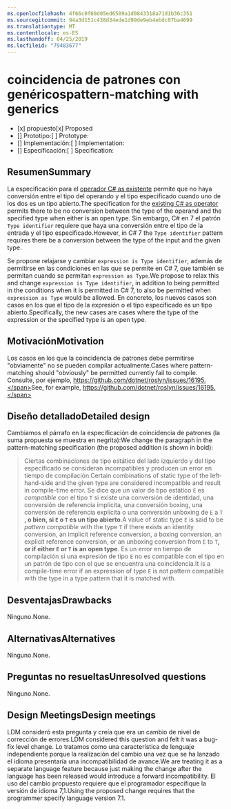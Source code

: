 ```yaml
---
ms.openlocfilehash: 4f66c0f60d05ed6509a1d0843318a71d1b36c351
ms.sourcegitcommit: 94a3d151c438d34ede1d99de9eb4ebdc07ba4699
ms.translationtype: MT
ms.contentlocale: es-ES
ms.lasthandoff: 04/25/2019
ms.locfileid: "79483677"
---
```

# <a name="pattern-matching-with-generics"></a><span data-ttu-id="3e920-101">coincidencia de patrones con genéricos</span><span class="sxs-lookup"><span data-stu-id="3e920-101">pattern-matching with generics</span></span>

* <span data-ttu-id="3e920-102">[x] propuesto</span><span class="sxs-lookup"><span data-stu-id="3e920-102">[x] Proposed</span></span>
* <span data-ttu-id="3e920-103">[] Prototipo:</span><span class="sxs-lookup"><span data-stu-id="3e920-103">[ ] Prototype:</span></span>
* <span data-ttu-id="3e920-104">[] Implementación:</span><span class="sxs-lookup"><span data-stu-id="3e920-104">[ ] Implementation:</span></span>
* <span data-ttu-id="3e920-105">[] Especificación:</span><span class="sxs-lookup"><span data-stu-id="3e920-105">[ ] Specification:</span></span>

## <a name="summary"></a><span data-ttu-id="3e920-106">Resumen</span><span class="sxs-lookup"><span data-stu-id="3e920-106">Summary</span></span>
[summary]: #summary

<span data-ttu-id="3e920-107">La especificación para el [operador C# as existente](../../spec/expressions.md#the-as-operator) permite que no haya conversión entre el tipo del operando y el tipo especificado cuando uno de los dos es un tipo abierto.</span><span class="sxs-lookup"><span data-stu-id="3e920-107">The specification for the [existing C# as operator](../../spec/expressions.md#the-as-operator) permits there to be no conversion between the type of the operand and the specified type when either is an open type.</span></span> <span data-ttu-id="3e920-108">Sin embargo, C# en 7 el patrón `Type identifier` requiere que haya una conversión entre el tipo de la entrada y el tipo especificado.</span><span class="sxs-lookup"><span data-stu-id="3e920-108">However, in C# 7 the `Type identifier` pattern requires there be a conversion between the type of the input and the given type.</span></span>

<span data-ttu-id="3e920-109">Se propone relajarse y cambiar `expression is Type identifier`, además de permitirse en las condiciones en las que se permite en C# 7, que también se permitan cuando se permitan `expression as Type`.</span><span class="sxs-lookup"><span data-stu-id="3e920-109">We propose to relax this and change `expression is Type identifier`, in addition to being permitted in the conditions when it is permitted in C# 7, to also be permitted when `expression as Type` would be allowed.</span></span> <span data-ttu-id="3e920-110">En concreto, los nuevos casos son casos en los que el tipo de la expresión o el tipo especificado es un tipo abierto.</span><span class="sxs-lookup"><span data-stu-id="3e920-110">Specifically, the new cases are cases where the type of the expression or the specified type is an open type.</span></span> 

## <a name="motivation"></a><span data-ttu-id="3e920-111">Motivación</span><span class="sxs-lookup"><span data-stu-id="3e920-111">Motivation</span></span>
[motivation]: #motivation

<span data-ttu-id="3e920-112">Los casos en los que la coincidencia de patrones debe permitirse "obviamente" no se pueden compilar actualmente.</span><span class="sxs-lookup"><span data-stu-id="3e920-112">Cases where pattern-matching should "obviously" be permitted currently fail to compile.</span></span> <span data-ttu-id="3e920-113">Consulte, por ejemplo, https://github.com/dotnet/roslyn/issues/16195.</span><span class="sxs-lookup"><span data-stu-id="3e920-113">See, for example, https://github.com/dotnet/roslyn/issues/16195.</span></span>

## <a name="detailed-design"></a><span data-ttu-id="3e920-114">Diseño detallado</span><span class="sxs-lookup"><span data-stu-id="3e920-114">Detailed design</span></span>
[design]: #detailed-design

<span data-ttu-id="3e920-115">Cambiamos el párrafo en la especificación de coincidencia de patrones (la suma propuesta se muestra en negrita):</span><span class="sxs-lookup"><span data-stu-id="3e920-115">We change the paragraph in the pattern-matching specification (the proposed addition is shown in bold):</span></span>

> <span data-ttu-id="3e920-116">Ciertas combinaciones de tipo estático del lado izquierdo y del tipo especificado se consideran incompatibles y producen un error en tiempo de compilación.</span><span class="sxs-lookup"><span data-stu-id="3e920-116">Certain combinations of static type of the left-hand-side and the given type are considered incompatible and result in compile-time error.</span></span> <span data-ttu-id="3e920-117">Se dice que un valor de tipo estático `E` es *compatible* con el tipo `T` si existe una conversión de identidad, una conversión de referencia implícita, una conversión boxing, una conversión de referencia explícita o una conversión unboxing de `E` a `T` **, o bien, si `E` o `T` es un tipo abierto**.</span><span class="sxs-lookup"><span data-stu-id="3e920-117">A value of static type `E` is said to be *pattern compatible* with the type `T` if there exists an identity conversion, an implicit reference conversion, a boxing conversion, an explicit reference conversion, or an unboxing conversion from `E` to `T`**, or if either `E` or `T` is an open type**.</span></span> <span data-ttu-id="3e920-118">Es un error en tiempo de compilación si una expresión de tipo `E` no es compatible con el tipo en un patrón de tipo con el que se encuentra una coincidencia.</span><span class="sxs-lookup"><span data-stu-id="3e920-118">It is a compile-time error if an expression of type `E` is not pattern compatible with the type in a type pattern that it is matched with.</span></span>

## <a name="drawbacks"></a><span data-ttu-id="3e920-119">Desventajas</span><span class="sxs-lookup"><span data-stu-id="3e920-119">Drawbacks</span></span>
[drawbacks]: #drawbacks

<span data-ttu-id="3e920-120">Ninguno.</span><span class="sxs-lookup"><span data-stu-id="3e920-120">None.</span></span>

## <a name="alternatives"></a><span data-ttu-id="3e920-121">Alternativas</span><span class="sxs-lookup"><span data-stu-id="3e920-121">Alternatives</span></span>
[alternatives]: #alternatives

<span data-ttu-id="3e920-122">Ninguno.</span><span class="sxs-lookup"><span data-stu-id="3e920-122">None.</span></span>

## <a name="unresolved-questions"></a><span data-ttu-id="3e920-123">Preguntas no resueltas</span><span class="sxs-lookup"><span data-stu-id="3e920-123">Unresolved questions</span></span>
[unresolved]: #unresolved-questions

<span data-ttu-id="3e920-124">Ninguno.</span><span class="sxs-lookup"><span data-stu-id="3e920-124">None.</span></span>

## <a name="design-meetings"></a><span data-ttu-id="3e920-125">Design Meetings</span><span class="sxs-lookup"><span data-stu-id="3e920-125">Design meetings</span></span>

<span data-ttu-id="3e920-126">LDM consideró esta pregunta y creía que era un cambio de nivel de corrección de errores.</span><span class="sxs-lookup"><span data-stu-id="3e920-126">LDM considered this question and felt it was a bug-fix level change.</span></span> <span data-ttu-id="3e920-127">Lo tratamos como una característica de lenguaje independiente porque la realización del cambio una vez que se ha lanzado el idioma presentaría una incompatibilidad de avance.</span><span class="sxs-lookup"><span data-stu-id="3e920-127">We are treating it as a separate language feature because just making the change after the language has been released would introduce a forward incompatibility.</span></span> <span data-ttu-id="3e920-128">El uso del cambio propuesto requiere que el programador especifique la versión de idioma 7,1.</span><span class="sxs-lookup"><span data-stu-id="3e920-128">Using the proposed change requires that the programmer specify language version 7.1.</span></span>
